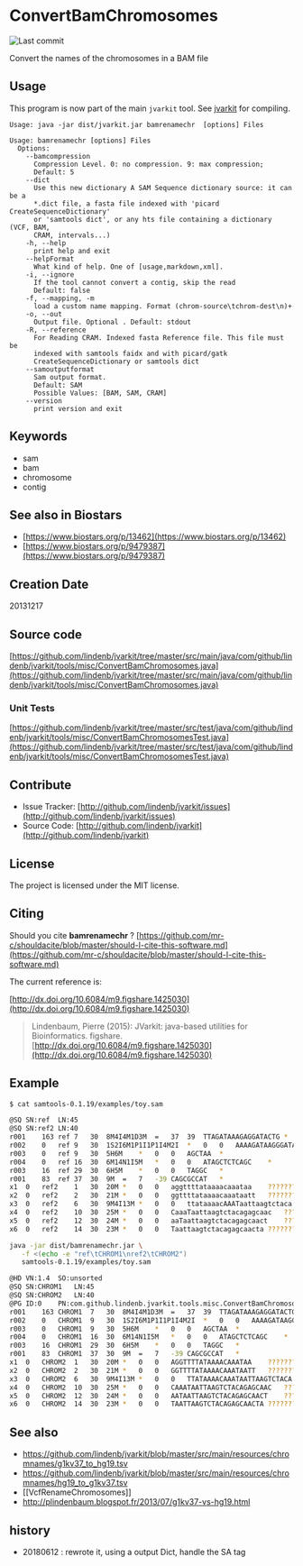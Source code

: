 # ConvertBamChromosomes

![Last commit](https://img.shields.io/github/last-commit/lindenb/jvarkit.png)

Convert the names of the chromosomes in a BAM file


## Usage


This program is now part of the main `jvarkit` tool. See [jvarkit](JvarkitCentral.md) for compiling.


```
Usage: java -jar dist/jvarkit.jar bamrenamechr  [options] Files

Usage: bamrenamechr [options] Files
  Options:
    --bamcompression
      Compression Level. 0: no compression. 9: max compression;
      Default: 5
    --dict
      Use this new dictionary A SAM Sequence dictionary source: it can be a 
      *.dict file, a fasta file indexed with 'picard CreateSequenceDictionary' 
      or 'samtools dict', or any hts file containing a dictionary (VCF, BAM, 
      CRAM, intervals...)
    -h, --help
      print help and exit
    --helpFormat
      What kind of help. One of [usage,markdown,xml].
    -i, --ignore
      If the tool cannot convert a contig, skip the read
      Default: false
    -f, --mapping, -m
      load a custom name mapping. Format (chrom-source\tchrom-dest\n)+
    -o, --out
      Output file. Optional . Default: stdout
    -R, --reference
      For Reading CRAM. Indexed fasta Reference file. This file must be 
      indexed with samtools faidx and with picard/gatk 
      CreateSequenceDictionary or samtools dict
    --samoutputformat
      Sam output format.
      Default: SAM
      Possible Values: [BAM, SAM, CRAM]
    --version
      print version and exit

```


## Keywords

 * sam
 * bam
 * chromosome
 * contig



## See also in Biostars

 * [https://www.biostars.org/p/13462](https://www.biostars.org/p/13462)
 * [https://www.biostars.org/p/9479387](https://www.biostars.org/p/9479387)



## Creation Date

20131217

## Source code 

[https://github.com/lindenb/jvarkit/tree/master/src/main/java/com/github/lindenb/jvarkit/tools/misc/ConvertBamChromosomes.java](https://github.com/lindenb/jvarkit/tree/master/src/main/java/com/github/lindenb/jvarkit/tools/misc/ConvertBamChromosomes.java)

### Unit Tests

[https://github.com/lindenb/jvarkit/tree/master/src/test/java/com/github/lindenb/jvarkit/tools/misc/ConvertBamChromosomesTest.java](https://github.com/lindenb/jvarkit/tree/master/src/test/java/com/github/lindenb/jvarkit/tools/misc/ConvertBamChromosomesTest.java)


## Contribute

- Issue Tracker: [http://github.com/lindenb/jvarkit/issues](http://github.com/lindenb/jvarkit/issues)
- Source Code: [http://github.com/lindenb/jvarkit](http://github.com/lindenb/jvarkit)

## License

The project is licensed under the MIT license.

## Citing

Should you cite **bamrenamechr** ? [https://github.com/mr-c/shouldacite/blob/master/should-I-cite-this-software.md](https://github.com/mr-c/shouldacite/blob/master/should-I-cite-this-software.md)

The current reference is:

[http://dx.doi.org/10.6084/m9.figshare.1425030](http://dx.doi.org/10.6084/m9.figshare.1425030)

> Lindenbaum, Pierre (2015): JVarkit: java-based utilities for Bioinformatics. figshare.
> [http://dx.doi.org/10.6084/m9.figshare.1425030](http://dx.doi.org/10.6084/m9.figshare.1425030)



## Example

```bash
$ cat samtools-0.1.19/examples/toy.sam

@SQ	SN:ref	LN:45
@SQ	SN:ref2	LN:40
r001	163	ref	7	30	8M4I4M1D3M	=	37	39	TTAGATAAAGAGGATACTG	*	XX:B:S,12561,2,20,112
r002	0	ref	9	30	1S2I6M1P1I1P1I4M2I	*	0	0	AAAAGATAAGGGATAAA	*
r003	0	ref	9	30	5H6M	*	0	0	AGCTAA	*
r004	0	ref	16	30	6M14N1I5M	*	0	0	ATAGCTCTCAGC	*
r003	16	ref	29	30	6H5M	*	0	0	TAGGC	*
r001	83	ref	37	30	9M	=	7	-39	CAGCGCCAT	*
x1	0	ref2	1	30	20M	*	0	0	aggttttataaaacaaataa	????????????????????
x2	0	ref2	2	30	21M	*	0	0	ggttttataaaacaaataatt	?????????????????????
x3	0	ref2	6	30	9M4I13M	*	0	0	ttataaaacAAATaattaagtctaca	??????????????????????????
x4	0	ref2	10	30	25M	*	0	0	CaaaTaattaagtctacagagcaac	?????????????????????????
x5	0	ref2	12	30	24M	*	0	0	aaTaattaagtctacagagcaact	????????????????????????
x6	0	ref2	14	30	23M	*	0	0	Taattaagtctacagagcaacta	???????????????????????

java -jar dist/bamrenamechr.jar \
   -f <(echo -e "ref\tCHROM1\nref2\tCHROM2")
   samtools-0.1.19/examples/toy.sam

@HD	VN:1.4	SO:unsorted
@SQ	SN:CHROM1	LN:45
@SQ	SN:CHROM2	LN:40
@PG	ID:0	PN:com.github.lindenb.jvarkit.tools.misc.ConvertBamChromosomes	VN:dfab75cb8c06e47e9989e59df62ec8f3242934c4	CL:-f /dev/fd/63 /commun/data/packages/samtools-0.1.19/examples/toy.sam
r001	163	CHROM1	7	30	8M4I4M1D3M	=	37	39	TTAGATAAAGAGGATACTG	*	XX:B:S,12561,2,20,112
r002	0	CHROM1	9	30	1S2I6M1P1I1P1I4M2I	*	0	0	AAAAGATAAGGGATAAA	*
r003	0	CHROM1	9	30	5H6M	*	0	0	AGCTAA	*
r004	0	CHROM1	16	30	6M14N1I5M	*	0	0	ATAGCTCTCAGC	*
r003	16	CHROM1	29	30	6H5M	*	0	0	TAGGC	*
r001	83	CHROM1	37	30	9M	=	7	-39	CAGCGCCAT	*
x1	0	CHROM2	1	30	20M	*	0	0	AGGTTTTATAAAACAAATAA	????????????????????
x2	0	CHROM2	2	30	21M	*	0	0	GGTTTTATAAAACAAATAATT	?????????????????????
x3	0	CHROM2	6	30	9M4I13M	*	0	0	TTATAAAACAAATAATTAAGTCTACA	??????????????????????????
x4	0	CHROM2	10	30	25M	*	0	0	CAAATAATTAAGTCTACAGAGCAAC	?????????????????????????
x5	0	CHROM2	12	30	24M	*	0	0	AATAATTAAGTCTACAGAGCAACT	????????????????????????
x6	0	CHROM2	14	30	23M	*	0	0	TAATTAAGTCTACAGAGCAACTA	???????????????????????

```

## See also

  * https://github.com/lindenb/jvarkit/blob/master/src/main/resources/chromnames/g1kv37_to_hg19.tsv
  * https://github.com/lindenb/jvarkit/blob/master/src/main/resources/chromnames/hg19_to_g1kv37.tsv
  * [[VcfRenameChromosomes]]
  * http://plindenbaum.blogspot.fr/2013/07/g1kv37-vs-hg19.html

## history

  * 20180612 : rewrote it, using a output Dict, handle the SA tag



